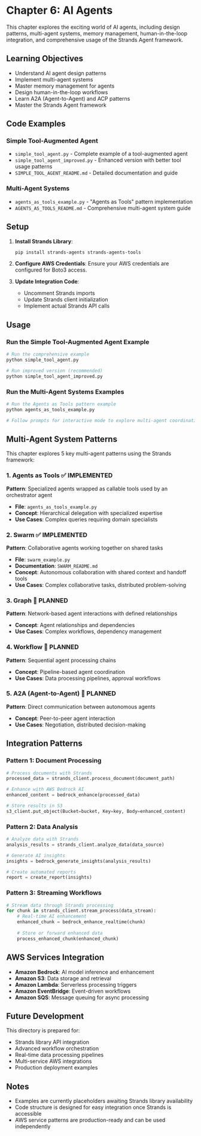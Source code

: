 # Chapter 6: AI Agents

This chapter explores the exciting world of AI agents, including design patterns, multi-agent systems, memory management, human-in-the-loop integration, and comprehensive usage of the Strands Agent framework.

## Learning Objectives
- Understand AI agent design patterns
- Implement multi-agent systems
- Master memory management for agents
- Design human-in-the-loop workflows
- Learn A2A (Agent-to-Agent) and ACP patterns
- Master the Strands Agent framework

## Code Examples

### Simple Tool-Augmented Agent
- `simple_tool_agent.py` - Complete example of a tool-augmented agent
- `simple_tool_agent_improved.py` - Enhanced version with better tool usage patterns
- `SIMPLE_TOOL_AGENT_README.md` - Detailed documentation and guide

### Multi-Agent Systems
- `agents_as_tools_example.py` - "Agents as Tools" pattern implementation
- `AGENTS_AS_TOOLS_README.md` - Comprehensive multi-agent system guide

## Setup

1. **Install Strands Library**:
   ```bash
   pip install strands-agents strands-agents-tools
   ```

2. **Configure AWS Credentials**:
   Ensure your AWS credentials are configured for Boto3 access.

3. **Update Integration Code**:
   - Uncomment Strands imports
   - Update Strands client initialization
   - Implement actual Strands API calls

## Usage

### Run the Simple Tool-Augmented Agent Example
```bash
# Run the comprehensive example
python simple_tool_agent.py

# Run improved version (recommended)
python simple_tool_agent_improved.py
```

### Run the Multi-Agent Systems Examples
```bash
# Run the Agents as Tools pattern example
python agents_as_tools_example.py

# Follow prompts for interactive mode to explore multi-agent coordination
```

## Multi-Agent System Patterns

This chapter explores 5 key multi-agent patterns using the Strands framework:

### 1. Agents as Tools ✅ IMPLEMENTED
**Pattern**: Specialized agents wrapped as callable tools used by an orchestrator agent
- **File**: `agents_as_tools_example.py`
- **Concept**: Hierarchical delegation with specialized expertise
- **Use Cases**: Complex queries requiring domain specialists

### 2. Swarm ✅ IMPLEMENTED
**Pattern**: Collaborative agents working together on shared tasks
- **File**: `swarm_example.py`
- **Documentation**: `SWARM_README.md`
- **Concept**: Autonomous collaboration with shared context and handoff tools
- **Use Cases**: Complex collaborative tasks, distributed problem-solving

### 3. Graph 🚧 PLANNED
**Pattern**: Network-based agent interactions with defined relationships
- **Concept**: Agent relationships and dependencies
- **Use Cases**: Complex workflows, dependency management

### 4. Workflow 🚧 PLANNED
**Pattern**: Sequential agent processing chains
- **Concept**: Pipeline-based agent coordination
- **Use Cases**: Data processing pipelines, approval workflows

### 5. A2A (Agent-to-Agent) 🚧 PLANNED
**Pattern**: Direct communication between autonomous agents
- **Concept**: Peer-to-peer agent interaction
- **Use Cases**: Negotiation, distributed decision-making

## Integration Patterns

### Pattern 1: Document Processing
```python
# Process documents with Strands
processed_data = strands_client.process_document(document_path)

# Enhance with AWS Bedrock AI
enhanced_content = bedrock_enhance(processed_data)

# Store results in S3
s3_client.put_object(Bucket=bucket, Key=key, Body=enhanced_content)
```

### Pattern 2: Data Analysis
```python
# Analyze data with Strands
analysis_results = strands_client.analyze_data(data_source)

# Generate AI insights
insights = bedrock_generate_insights(analysis_results)

# Create automated reports
report = create_report(insights)
```

### Pattern 3: Streaming Workflows
```python
# Stream data through Strands processing
for chunk in strands_client.stream_process(data_stream):
    # Real-time AI enhancement
    enhanced_chunk = bedrock_enhance_realtime(chunk)
    
    # Store or forward enhanced data
    process_enhanced_chunk(enhanced_chunk)
```

## AWS Services Integration

- **Amazon Bedrock**: AI model inference and enhancement
- **Amazon S3**: Data storage and retrieval
- **Amazon Lambda**: Serverless processing triggers
- **Amazon EventBridge**: Event-driven workflows
- **Amazon SQS**: Message queuing for async processing

## Future Development

This directory is prepared for:
- Strands library API integration
- Advanced workflow orchestration
- Real-time data processing pipelines
- Multi-service AWS integrations
- Production deployment examples

## Notes

- Examples are currently placeholders awaiting Strands library availability
- Code structure is designed for easy integration once Strands is accessible
- AWS service patterns are production-ready and can be used independently
